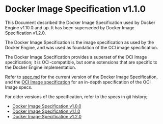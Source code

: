 # Docker Image Specification v1.1.0

This Document described the Docker Image Specification used by Docker Engine
v1.10.0 and up. It has been superseded by Docker Image Specification v1.2.0.

The Docker Image Specification is the image specification as used by the
Docker Engine, and was used as foundation of the OCI image specification.

The Docker Image Specification provides a superset of the OCI Image specification;
it is OCI-compatible, but some extensions that are specific to the Docker
Engine implementation.

Refer to [spec.md](spec.md) for the current version of the Docker Image
Specification, and the [OCI Image specification](https://github.com/opencontainers/image-spec/)
for an in-depth specification of the OCI Image specs.

For older versions of the specification, refer to the specs in git history;

- [Docker Image Specification v1.0.0](https://github.com/moby/docker-image-spec/blob/v1.0.0/v1.md)
- [Docker Image Specification v1.1.0](https://github.com/moby/docker-image-spec/blob/v1.1.0/v1.1.md)
- [Docker Image Specification v1.2.0](https://github.com/moby/docker-image-spec/blob/v1.2.0/v1.2.md)
